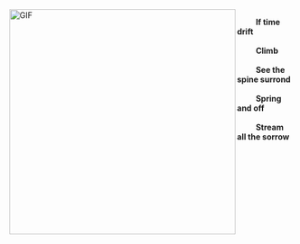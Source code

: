 <img align="left" alt="GIF" src="https://user-images.githubusercontent.com/57030042/156145287-506360c8-2a0e-4a90-9391-421b6873e27c.jpg" width="400" />

**&nbsp;&nbsp;&nbsp;&nbsp;&nbsp;&nbsp;&nbsp;&nbsp;&nbsp;&nbsp;If time drift**<br/>
<br/>
**&nbsp;&nbsp;&nbsp;&nbsp;&nbsp;&nbsp;&nbsp;&nbsp;&nbsp;&nbsp;Climb**<br/>
<br/>
**&nbsp;&nbsp;&nbsp;&nbsp;&nbsp;&nbsp;&nbsp;&nbsp;&nbsp;&nbsp;See the spine surrond**<br/>
<br/>
**&nbsp;&nbsp;&nbsp;&nbsp;&nbsp;&nbsp;&nbsp;&nbsp;&nbsp;&nbsp;Spring and off**<br/>
<br/>
**&nbsp;&nbsp;&nbsp;&nbsp;&nbsp;&nbsp;&nbsp;&nbsp;&nbsp;&nbsp;Stream all the sorrow**<br/>




